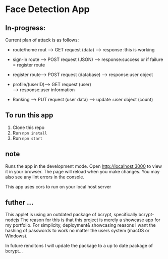 # Face Detection App


## In-progress:

Current plan of attack is as follows:

* route/home rout -->  GET request (data)
-->  response :this is working 

* sign-in route  -->  POST request (JSON) 
-->  response:success  or  if failure = register route

* register route-->  POST request (database)
-->  response:user object

* profile/(userID)-->  GET request (user)	
-->  response:user information

* Ranking	-->  PUT request (user data)
-->  update :user object (count)


## To run this app

1. Clone this repo
2. Run `npm install`
3. Run `npm start`


## note
Runs the app in the development mode.
Open [http://localhost:3000](http://localhost:3000) to view it in your browser.
The page will reload when you make changes.
You may also see any lint errors in the console.

This app uses cors to run on your local host server

## futher ...
This applet is using an outdated package of bcrypt, specifically bcrypt-nodejs
The reason for this is that this project is merely a showcase app for my portfolio.
For simplicity, deployment& showcasing reasons I want the hashing of passwords to work no matter the users system (macOS or Windows).

In future renditons I will update the package to a up to date package of bcrypt...
